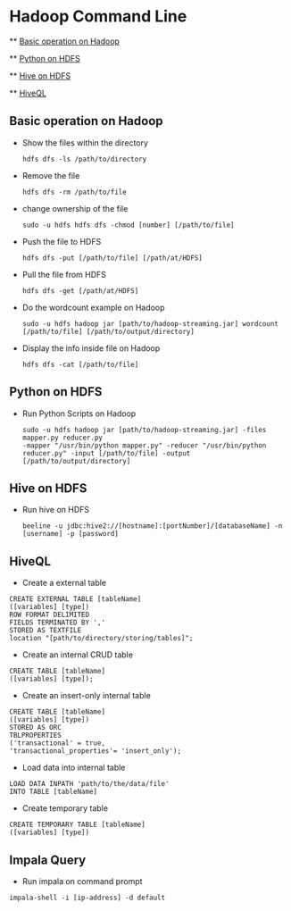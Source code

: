 # Hadoop Command Line 

** [Basic operation on Hadoop](#Basic-operation-on-Hadoop)

** [Python on HDFS](#Python-on-HDFS)

** [Hive on HDFS](#Hive-on-HDFS)

** [HiveQL](#HiveQL)

## Basic operation on Hadoop
- Show the files within the directory
  ```
  hdfs dfs -ls /path/to/directory
  ```
  
- Remove the file 
  ```
  hdfs dfs -rm /path/to/file
  ```

- change ownership of the file
  ```
  sudo -u hdfs hdfs dfs -chmod [number] [/path/to/file]
  ```

- Push the file to HDFS
  ```
  hdfs dfs -put [/path/to/file] [/path/at/HDFS]
  ```

- Pull the file from HDFS
  ```
  hdfs dfs -get [/path/at/HDFS]
  ```

- Do the wordcount example on Hadoop 
  ```
  sudo -u hdfs hadoop jar [path/to/hadoop-streaming.jar] wordcount [/path/to/file] [/path/to/output/directory]
  ```

- Display the info inside file on Hadoop
  ```
  hdfs dfs -cat [/path/to/file]
  ```
  
## Python on HDFS
- Run Python Scripts on Hadoop
  ```
  sudo -u hdfs hadoop jar [path/to/hadoop-streaming.jar] -files mapper.py reducer.py
  -mapper "/usr/bin/python mapper.py" -reducer "/usr/bin/python reducer.py" -input [/path/to/file] -output [/path/to/output/directory]
  ```

## Hive on HDFS
- Run hive on HDFS
  ```
  beeline -u jdbc:hive2://[hostname]:[portNumber]/[databaseName] -n [username] -p [password]
  ```
## HiveQL

- Create a external table
```
CREATE EXTERNAL TABLE [tableName]
([variables] [type]) 
ROW FORMAT DELIMITED 
FIELDS TERMINATED BY ','
STORED AS TEXTFILE
location "[path/to/directory/storing/tables]";
```

- Create an internal CRUD table
```
CREATE TABLE [tableName]
([variables] [type]);
```

- Create an insert-only internal table
```
CREATE TABLE [tableName]
([variables] [type])
STORED AS ORC
TBLPROPERTIES
('transactional' = true,
'transactional_properties'= 'insert_only');
```
- Load data into internal table
```
LOAD DATA INPATH 'path/to/the/data/file'
INTO TABLE [tableName]

```

- Create temporary table
```
CREATE TEMPORARY TABLE [tableName]
([variables] [type])
```

## Impala Query
- Run impala on command prompt
```
impala-shell -i [ip-address] -d default
```

##
